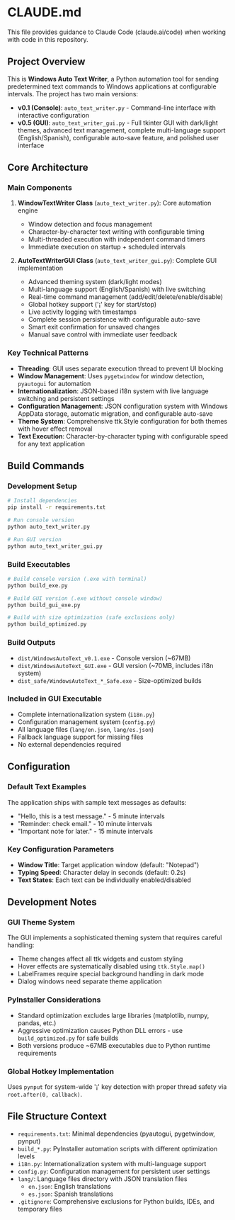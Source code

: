 # CLAUDE.md

This file provides guidance to Claude Code (claude.ai/code) when working with code in this repository.

## Project Overview

This is **Windows Auto Text Writer**, a Python automation tool for sending predetermined text commands to Windows applications at configurable intervals. The project has two main versions:

- **v0.1 (Console)**: `auto_text_writer.py` - Command-line interface with interactive configuration
- **v0.5 (GUI)**: `auto_text_writer_gui.py` - Full tkinter GUI with dark/light themes, advanced text management, complete multi-language support (English/Spanish), configurable auto-save feature, and polished user interface

## Core Architecture

### Main Components

1. **WindowTextWriter Class** (`auto_text_writer.py`): Core automation engine
   - Window detection and focus management
   - Character-by-character text writing with configurable timing
   - Multi-threaded execution with independent command timers
   - Immediate execution on startup + scheduled intervals

2. **AutoTextWriterGUI Class** (`auto_text_writer_gui.py`): Complete GUI implementation
   - Advanced theming system (dark/light modes)
   - Multi-language support (English/Spanish) with live switching
   - Real-time command management (add/edit/delete/enable/disable)
   - Global hotkey support ('¡' key for start/stop)
   - Live activity logging with timestamps
   - Complete session persistence with configurable auto-save
   - Smart exit confirmation for unsaved changes
   - Manual save control with immediate user feedback

### Key Technical Patterns

- **Threading**: GUI uses separate execution thread to prevent UI blocking
- **Window Management**: Uses `pygetwindow` for window detection, `pyautogui` for automation
- **Internationalization**: JSON-based i18n system with live language switching and persistent settings
- **Configuration Management**: JSON configuration system with Windows AppData storage, automatic migration, and configurable auto-save
- **Theme System**: Comprehensive ttk.Style configuration for both themes with hover effect removal
- **Text Execution**: Character-by-character typing with configurable speed for any text application

## Build Commands

### Development Setup
```bash
# Install dependencies
pip install -r requirements.txt

# Run console version
python auto_text_writer.py

# Run GUI version  
python auto_text_writer_gui.py
```

### Build Executables
```bash
# Build console version (.exe with terminal)
python build_exe.py

# Build GUI version (.exe without console window)
python build_gui_exe.py

# Build with size optimization (safe exclusions only)
python build_optimized.py
```

### Build Outputs
- `dist/WindowsAutoText_v0.1.exe` - Console version (~67MB)
- `dist/WindowsAutoText_GUI.exe` - GUI version (~70MB, includes i18n system)
- `dist_safe/WindowsAutoText_*_Safe.exe` - Size-optimized builds

### Included in GUI Executable
- Complete internationalization system (`i18n.py`)
- Configuration management system (`config.py`)
- All language files (`lang/en.json`, `lang/es.json`)
- Fallback language support for missing files
- No external dependencies required

## Configuration

### Default Text Examples
The application ships with sample text messages as defaults:
- "Hello, this is a test message." - 5 minute intervals
- "Reminder: check email." - 10 minute intervals  
- "Important note for later." - 15 minute intervals

### Key Configuration Parameters
- **Window Title**: Target application window (default: "Notepad")
- **Typing Speed**: Character delay in seconds (default: 0.2s)
- **Text States**: Each text can be individually enabled/disabled

## Development Notes

### GUI Theme System
The GUI implements a sophisticated theming system that requires careful handling:
- Theme changes affect all ttk widgets and custom styling
- Hover effects are systematically disabled using `ttk.Style.map()`
- LabelFrames require special background handling in dark mode
- Dialog windows need separate theme application

### PyInstaller Considerations
- Standard optimization excludes large libraries (matplotlib, numpy, pandas, etc.)
- Aggressive optimization causes Python DLL errors - use `build_optimized.py` for safe builds
- Both versions produce ~67MB executables due to Python runtime requirements

### Global Hotkey Implementation
Uses `pynput` for system-wide '¡' key detection with proper thread safety via `root.after(0, callback)`.

## File Structure Context
- `requirements.txt`: Minimal dependencies (pyautogui, pygetwindow, pynput)
- `build_*.py`: PyInstaller automation scripts with different optimization levels
- `i18n.py`: Internationalization system with multi-language support
- `config.py`: Configuration management for persistent user settings
- `lang/`: Language files directory with JSON translation files
  - `en.json`: English translations
  - `es.json`: Spanish translations
- `.gitignore`: Comprehensive exclusions for Python builds, IDEs, and temporary files